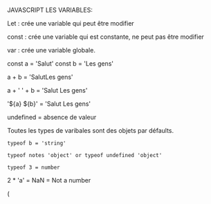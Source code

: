 JAVASCRIPT LES VARIABLES:

Let : crée une variable qui peut être modifier 

const : crée une variable qui est constante, ne peut pas être modifier 

var : crée une variable globale.

const a = 'Salut'
const b = 'Les gens'

a + b = 'SalutLes gens'

a + ' ' + b = 'Salut Les gens'

'${a} ${b}' = 'Salut Les gens'

undefined = absence de valeur 

Toutes les types de varibales sont des objets par défaults.

    typeof b = 'string'

    typeof notes 'object' or typeof undefined 'object'

    typeof 3 = number 

2 * 'a' = NaN = Not a number 

( <script>

        const a = 'Salut'
        const b = 'Les gens'
        const isMajeur = undefined
        const notes = [13,14,8,9,'hello',[1,2,3]]

    const person = {
        firstname:'John',
        lastname: 'Doe',
        age: 24,
        notes: [12,15,19],
        job:{
            name:'Informaticien',
            hours: 35
        },
        [b]:23
    }
    </script>
    )


OPERATEUR COMPLEXE :

VRAI ET VRAI = VRAI 
VRAI ET FAUX = FAUX 
FAUX ET FAUX = FAUX 

a || b inverse = !a && !b

switch (pays)
            case 'FR':
                console.log('Je suis en france')
                break
            case 'US':
                console.log('Je suis au US ')
                break
            default:
                console.log('Je suis dans un pays inconnu')
                break

ça s'active que si pays est égal au case.

EXERCICE :

 const year = 2023

        const beathyear = prompt('Quel est votre année de naissance ?')
        const film = ['LiLo Et Stitch', 'Matrix', 'EvilMan']
        const age = year - beathyear
        if (age <= 13){
            console.log('On vous conseille de regarder  ', film[0])
        }
        else if(age > 13 && age  < 18){
            console.log('On vous conseille de regarder ', film[1] )
        }
        else {
            console.log('On vous conseille de regarder ', film[2])
        }


         let = 18
        if (age >= 18) {
            var suffix = 'Hello'
        }
        console.log(suffix)

        Varibale declarer avec let et const ne sera accessible que dans les bloc courrant et enfant et pas dans les bloc parents (var)

        let chiffre = prompt()
        if (chiffre < 0 || chiffre > 10){
            console.log("Le nombre n'est pas valide") 
            }else{
                for(let i = chiffre; i >= 0;i--){
                    console.log(i)
                }
                }
        

let guess = 8
        let chiffre 
        while (chiffre !== guess){
            chiffre = prompt('Autre chiffre') * 1
            if (chiffre < guess){
                console.log('Plus')
            }else if ( chiffre > guess){
                console.log('Moins')
            }
        }
        console.log('Bienjouer tu es bon')


        FONCTION :

        EXEMPLE :

        ( const canDrive = ) function canDrive (age,pays){
            if (
                (age > 18 && pays === 'FR') ||
                (age > 16 && pays === 'US')
            ){return true
            }
            return false

        }
        console.log(canDrive(15,'FR'))


Juste avec fonction on peut l'appeller avant que ça soit définis ( on peut metre un console avant la fonction dans le script)
Avec le const faut mettre le console apres ça limite la porter de la fonction.

function greeting(name){
            console.log(`Bonjour ${name}`)
        }
        greeting('John')
        greeting('Jane')


on va utiliser this dans le console.log dans une fonction sans parametre 
et va en recevoir un lorsqu'on va appeler la fonction

const a = {
    firstname:'John',
    lastname: 'Doe',
    fullname: function (){
        console.log(this)
    }
}
a.fullname()


METHODE /
il existe plein de methode deja prefaites
je peux me renseigner plus sur mdn web docs
on va utilisre ça sur les objet/ classe qu'on va createServer

fonction flèché n'alter pas avec this 
ça retourne directement, c'est plus concis 


FUNCTION :

split : ça prend un paterne et ca divise la chaine avec ce paterne . ( ça converti une chaine de caractere en tableau)

slit : Bonjour == [B,o,n,j,o,u,r]
reverse : [B,o,n,j,o,u,r] == [r,u,o,j,n,o,B]
join : [B,o,n,j,o,u,r] == Bonjour


function isPalindrome (word){
            const lettre = word.split('')
            lettre.reverse()
            let lettreI = lettre.join('')
            console.log(lettreI)
            if (word.toUpperCase() === lettreI.toUpperCase()){
                    console.log("c'est un palindrome")
                }else{
                    console.log("Ce n'est pas un palindrome")
                }
PLUS SIMPLE 

function isPalindrome (word){
    const LettreI = word
        .split('')
        .reverse()
        .join('')
    return word.toUpperCase() === LettreI.toUpperCase()

EXERCICE D'AUJOURD'HUI 


    const phrase = `Assemblage oral ou écrit capable de représenter l'énoncé complet d'une idée.
La phrase peut consister en un mot unique (ex. Viens !), mais contient habituellement un second terme qui est le sujet de l'énoncé (ex. Tu viens ?).`
        const frequence = {}
        const mots = phrase
            .toLowerCase()
            .replaceAll(',','')
            .replaceAll('!','')
            .replaceAll('?','')
            .replaceAll('(','')
            .replaceAll(')','')
            .replaceAll('"','')
            .split(' ')
        for(let mot of mots){
            if (mot !==''){
                if(frequence[mot]){
                    frequence[mot]++
                }else{
                    frequence[mot] = 1
                }
            }

        }
        const frequenceA = []
        for(let k in frequence){
            frequenceA.push({
                mot: k,
                count:frequence[k]
            })
        }
        frequenceA.sort((a,b) => b.count - a.count)
        console.log(frequenceA)
        console.log(`les mots les plus fréquents sont : ${frequenceA[0].mot}, ${frequenceA[1].mot},${frequenceA[2].mot}`)


/*
            const students = [
                {
                    name: 'John',
                    notes: [1,20,18,19,12]
                },
                {
                    name: 'Sophie',
                    notes: [17,12,14,15,13]
                },
                {
                    name: 'Barbara',
                    notes: [18,17,18,19,12]
                },
                {
                    name: 'Manon',
                    notes: [2,7,10,15,14]
                },
                {
                    name: 'Jane',
                    notes: [17,18,3,11,5]
                }

            ]

            const Moyenne = (notes) => {
                let sum = 0
                for (let note of notes){
                    sum = sum + note
                }
                return sum / notes.length 
            }
            
            for (let student of students){
                student.Moyenne = Moyenne(student.notes)
                student.plusnul = Math.min(...student.notes)
                student.meilleur = Math.max(...student.notes)
            }

            const cStudents = (a,b) =>{
                return b.Moyenne - a.Moyenne
            }

            students.sort(cStudents)

            const podium = (student) =>{
                return `${student.name} avec une moyenne de ${student.Moyenne}, meilleur note ${student.meilleur}, pire note (${student.plusnul})`
            }

            console.log(`Top 3 étudiant
                1:${podium(students[0])}
                2:${podium(students[1])}
                3:${podium(students[2])}
            `)

            console.log(students)




        /*
            function isPalindrome (word){
                 const LettreI = word
                    .split('')
                    .reverse()
                    .join('')
                if (word.toUpperCase() === LettreI.toUpperCase()){
                    console.log("c'est un palindrome")
                }else{
                    console.log("Ce n'est pas un palindrome")
                }
            
        }

        const words = {
            kayak: true,
            SOS: true,
            Kayak: true,
            Bonjour: false,
        }
        for (let word in words){
            if (isPalindrome(word)!== words[word]){
                console.error(`isPalindrome(${word})`)
            }
        }
        */

        CLASSE / PROTOTYPE :

        
        const Moyenne = (notes) => {
            let sum = 0
            for (let note of notes){
                sum = sum + note
            }
            return sum / notes.length
        }
       
        class Student {
            ecole = 'Michelet'
            constructor (prenom,nom){
                this.prenom = prenom
                this.nom = nom
            }
            setNotes (notes){
                this.notes = notes
            }

            canPass (){
                return Moyenne(this.notes) >= 10

            }
        }

        const john = new Student('John', 'Doe')
        const jane = new Student('Jane', 'Doe')
        john.notes = ([10,10,9])
        jane.setNotes([15,18,19])
        console.log(john.canPass(),jane.canPass())

        const Moyenne = (notes) => {
            let sum = 0
            for (let note of notes){
                sum = sum + note
            }
            return sum / notes.length
        }
       
        class Student {
            ecole = 'Michelet'
            constructor (prenom,nom){
                this.prenom = prenom
                this.nom = nom
            }
            set notes (v) {
            if (Array.isArray(v)){
                this._notes = v
            }
            }
            
            get name (){
                return `${this.prenom} ${this.nom}`
            }
            canPass (){
                return Moyenne(this._notes) >= 10

            }
        }

        const john = new Student('John', 'Doe')
        const jane = new Student('Jane', 'Doe')
        john.notes = [19]
        jane.notes = [15,18,19]
        console.log(john.name)


        extend ça rajoute un prototype

        TP CLASS :
        class Livre {
            #page = 1
            constructor(title,pages){
                this.title = title
                this.pages = pages
                
            }
            get page (){
                return this.#page
            }

            nextPage(){
                if(this.#page < this.pages){
                    this.#page++
                }
            }
            close(){
                this.#page = 1
            }
        }

        class Library {

            #books = []
            
            addBook(book){
                this.#books.push(book)
            }
            addBooks(books){
                for(let book of books){
                    this.addBook(book)
                }
            }
            findBooksByLetter(letter){
                const found = []
                for(let book of this.#books){
                    if(book.title[0].toLowerCase() === letter.toLowerCase())
                    found.push(book)
                }
                return found
            }
                
        }

        const b = new Livre(`Seigneur des anneaux`, 200);
        console.log(b.page)
        b.nextPage()
        console.log(b.page)
        b.close()
        console.log(b.page)

        const l = new Library()
        l.addBook(b)
        l.addBooks([
        new Livre('Ready player one', 100),
        new Livre('Oui-oui', 10),
        new Livre('Sillage', 50),
        ])
        console.log(l.findBooksByLetter('S'))


        /*
        class Rectangle {
            constructor (width, height){
                this.width = width
                this.height = height
            }
            get perimeter (){
                return (this.width + this.height)*2
            }
            get isValid (){
                return this.width > 0 && this.height > 0
            }

            isBiggerThan (shape){
                return this.perimeter > shape.perimeter
            }
        }

        class Square extends Rectangle {
            constructor(width){
                super(width,width)
            }
        
        }
        

        const r = new Rectangle(10,20);
        console.log(r.perimeter)
        console.log(r.isValid)
        const r2 = new Rectangle(-10,20);
        console.log(r2.isValid)
        const c = new Square(10);
        console.log(c.perimeter)
        console.log(c.isBiggerThan(r))
        */


        EXCEPTION JAVASCIPT
  
        ça coupe entierement le script 

        class Square extends Rectangle {
            constructor(width){
                super(width,width)
            }
        
        }
        try{
            const r = new Rectangle(-10,20)
        } catch(e){
            console.log(e.message)
        }

        PromptError 

        pour verifier err classi ou prompt on met if(e instanceof promptError){
        
        }else{
            console.log('Erreur classique')
        }


        METHODES ;

        at : recupere un index particulier ( peut aussi negative)

        concat : peut concatener des tableau ensemble pour les fusionner 

        fill : remplie des tableaux avec valeau precises

        filter : filtre les resultats (ex :
        const notes = [12,10,17,9]
        const bonnenotes = notes.filter((note) => note >= 10)
        console.log(bonnenotes)   
        )

        find : renvoye le premiere element de la condition 

        findIndex : renvye l'index du premiere element de la condition.

        findLast : bref t'as compris quoi c'est l'inverse.

        findLastIndex : la même chose.

        from : ...from('foo') = ["f","o","o"]

        ForEach : ça boucle dans la liste et donne accès a l'element et son index  .
        foo.forEach((e, i) => {
            console.log(`element = ${e}, index = ${i}`);
        })

        includes : repond true ou false pour voir si quelque chose se trouve dans un tableau.
        foo.includes("f")

        indexOf : on lui passe une valeur et nous renvoye son index .

        join : ça permet de joindre les caracteère avec different type de liaison. 

        map : applique une fonction a chaque element 
        (ex : 
        const array1 = [1,4,9,16]
        const map1 = array1.map(x => x * 2));
        == [2,8,18,32]

        pop : retire le derniere element de la liste.

        push : envoye un nouvelle element dans le tableau 

        reduce : reduit les differentes valeurs et obtenir qu'une valeur en sortie.

        reduceRight : droite a gauche 

        slice : recupere une parti d'un tableau . ( ça crée un nouveau tableau)

        unshift : insert des eleement au début des tableau.

        METHODE OBJET :

        assign : assigne les propriété d'un objet a un autre objet.

        create : crée un nouvel objet en utilisant le prototype d'un autre objet.

        defineProperties : definir la propriété dans un objet.

        entries : renvoye un tableau avec les cléfs et les valeurs.

        freeze : gele un objet pour que celui-ci ne puisse plus etre modifier 


        keys : donne un tableau de toutes les cléfs.

        values : donne un tableau avec toutes les valeurs.


        SUCRE SYNTAXIQUE :

        ex :
        let i = 0

        i++

        +=
        *=
        /=

        const double = n => n * 2
        console.log(double(3))

        const a = 3
        const b = a || 5
        console.log(b)
        renvoye 3
        si a = 0 
        renvoye 5

        let a 
        const b = a ?? 5
        renvoye 5

        let a = null 
        a ??= 3 
        met 3 dans a

        let a = 0
        a ||= 3 
        met 3 dans a que si c'est 0


        const person = {firstname: 'John'}
        console.log(person?.age?.toString())
        quand on met ? permet de voir si jamais ça existe .

        const [premierNote, secondesNote] = [12,17,18]
        ça donne 12 et 17

        const [premierNote, ...autreNotes] = [12,17,18]
        ça donne la premiere et les autres notes.

        TIMER :

        function wait(duration) {
        const t = Date.now()
        while(Date.now() - t < duration){
            
        }
        
    }
    
    function message(nombre)  {
        for (let i = nombre; i >= 0; i--) {
            wait(1000)
            console.log(i)
            
        }
    }
    message(10);


    PROMISES :


     const p = new Promise((resolve,reject) => {
            resolve(4)
        })

        p.then((e) => {
            console.log('le nombre', e)
            throw new Error('echec')
        })
        .then((e) => console.log('Le nombre 2',e))
        .catch((e) => {
            console.log('Erreur', e)
            return 2
        })
        .then(n => console.log(2))
        .finally(() => console.log("aaa"))



        const p = new Promise((resolve,reject) => {
            resolve(4)
        })

        function wait(duration){
            return new Promise((resolve, reject) =>
                setTimeout(() => {
                    resolve(duration)
                }, duration )

            )}

            function waitFail(duration){
            return new Promise((resolve, reject) =>
                setTimeout(() => {
                    reject(duration)
                }, duration )

            )}


        wait(2000)
                .then(()=> {
                    console.log('Attente 2s')
                    return wait(2000)
                })
                .then(() =>{
                    console.log('Attente 1s')
                })
        

        allSettled : ignore les promesses qui echoue.

    any : donne le resultat de la premiere qui reussis.

    race : si la premiere promesses echoue alors ça echoue.

    async function main(){
                const duration = await wait(2000)
                console.log(`Duration ${duration}`)
                return 5
            }
        
            const p = new Promise((r) => {
                console.log('Hello')
                r(2)
            })
            p.then(() => console.log('then'))
            waitSync(2000)
            console.log('les gens')


        FETCH :


        text : retourne une promesse.

        json : renvoye le corp de la réponse parsé en json 

        async function fetchuser (){
            const r = await fetch('https://jsonplaceholder.typicode.com/users',{
                method: 'POST',
                headers: {
                    "Accept": "application/json",
                    "Content-Type": "application/json"
                },
                body: JSON.stringify({title: 'Mon premier'})
            }
            )
            if (r.ok === true){
                return r.json();
            }
            throw new Error('Impossible de contacter le serveur ')
        }
        fetchuser().then(users => console.log(users))


        differentes option qu'on peut utiliser sur fetch :

        redirecte : specifie comment on doit suivre notre redirection .


        headers : renvoye un objet de tye headers qui va contenir les differente entete.


        request : objet qui peut representer la requete.

        arreter un fetch : 

        const a = new AbortController()
    Promise.race([
        fetch('https://jsonplaceholder.typicode.com/posts/?_limit=5&_delay=2000',{
            signal: a.signal

        }),
        fetch('https://jsonplaceholder.typicode.com/users/?_limit=3',{
            signal: a.signal
        })
    ]).then(r => r.json()).then(body => {
        a.abort()
        console.log(body)
        
    })


    Les modules :

    export dans le fichier java et import dans l'index html.

    import * as A from './array.js' ça import tout est nommé A mais c'est pas trop conseiller c'est mieux un par un .

    L'objet Date :

    Va nous permettre de representer une date et en interne c'est representer sous forme de nombre de secondes ( js minisecondes)

    un constructor = date()

    gethours = pour recuperer les heures 

    getdate pour les jours.

    toUTCString() renvoye jour heures.

    ToLacalDateString() ça met le jour france et on peut mettre en parametre l'endroit.

    toLocalString() date et temps

    toLocalString()(undefined,{dateStyle: 'long', timeStyle:'long'}) = date de l'ordianteur . 

    to localtimestring() heure minute seconde 


     ajouter un jour au jour d'aujourd'hui
    function addDays(date, days){
            const newDate = new Date(date.getTime())
            newDate.setDate(date.getDate() + days)
            return newDate
        }
        const today = new Date()
        const tomorrow = addDays(today,1)
        console.log(today)
        console.log(tomorrow)
    </script>



function addDays(date, days){
            const newDate = new Date(date.getTime())
            newDate.setDate(date.getDate() + days)
            return newDate
        }
        const MONTHS = 1
        const DAYS = 2
        const YEARS = 0

        function addInterval(date, n , unit){
            const parts = [
                date.getFullYear(),
                date.getMonth(),
                date.getDate(),
                date.getHours(),
                date.getMinutes(),
                date.getSeconds(),
                date.getMilliseconds(),
        ]
            const newDate = new Date(date.getTime())
            switch (unit){
                case DAYS:
                    newDate.setDate(newDate.getDate() + n)
                    break;
                case MONTHS:
                    newDate.setMonth(newDate.getMonth() + n)
                    break;
                case YEARS:
                    newDate.setYear(newDate.getFullYear() + n)
                    break;
            }
            return newDate
        }
        const today = new Date()
        const tomorrow = addInterval(today, 3, YEARS)
        console.log(today)
        console.log(tomorrow)



        or(const [unit, value] of Object.entries(interval)){
                parts[unit] += value
            }
            
            return new Date(...parts)
        }
        const today = new Date()
        const tomorrow = addInterval(today,{
            [MONTHS]: 2,
            [DAYS]: 1,
        })

        Front-end ou Back-end ?


        JS COTE NAVIGATEUR :


        <script src="./app.js" > avec du  coup un autre fichier js


        defer ça charge le js dès qu'il a le temps par contre il n'execute le code qu'a la fin du chargement de la page

        <script src="./app.js" defer >

        <script src="./app.js" type="module" defer >
        ça va supporter les module sans ça on peut pas.

        window pour mettre des variables global .

        meme effet que var 

        c'est mieux d'utiliser en type module.

        alert ça affiche un message.


        MANIPULER LE DOM :

        queryselector : renvoye un element sur lequel on pourra faire differente chose 
        queryselectorall on peut selectionner plusieurs choses.

        textcontent renvoye le texte en respectant les espaces meme les hidden 

        innerHTML juste ce que les utilisateur vont voirs.*

        setAttribute met element 

        removeAttribute enleve element.


        DOMTokenList.toggle() : permet de manipuler une list d'element ( remove surpimmer une classe, toggle : supprimer si existe pas ajoute si oui, add : rajoute )

        children = html collection avec des enfants.


        async function main(){
        const wrapper = document.querySelector('#lastPosts')
        const loader = document.createElement('p')
        loader.innerText = 'Chargement...'
        wrapper.append(loader)
        try{
            const r = await fetch('https://jsonplaceholder.typicode.com/posts/?_limit=5',{
                headers:{
                    Accept: 'application/json'
            }
        })
     
        if (!r.ok){
            throw new Error('Error serveur')
        }
        const posts = await r.json()
        loader.remove()
        } catch(e){
            loader.innerText = 'Impossible'
            loader.style.color = 'red'
            return
    }
}

main()



TODO LIST :

<!DOCTYPE html>
<html lang="fr"><head>
    <meta charset="UTF-8">
    <meta name="viewport" content="width=device-width, initial-scale=1.0">
    <title>TodoList</title>
    <link href="https://cdn.jsdelivr.net/npm/bootstrap@5.2.2/dist/css/bootstrap.min.css" rel="stylesheet">
    <link rel="stylesheet" href="https://cdn.jsdelivr.net/npm/bootstrap-icons@1.9.1/font/bootstrap-icons.css">
    <script src="app.js" type="module" defer>

    </script>
</head>
<body>

    <section class="container pt-5" id="todolist">
        <form class="d-flex pb-4">
            <input required="" class="form-control" type="text" placeholder="Acheter des patates..." name="title" data-com.bitwarden.browser.user-edited="yes">
            <button class="btn btn-primary">Ajouter</button>
        </form>
        <main>
            <div class="btn-group mb-4" role="group">
                <button type="button" class=" btn btn-outline-primary active" data-filter="all">Toutes</button>
                <button type="button" class=" btn btn-outline-primary" data-filter="todo">A faire</button>
                <button type="button" class=" btn btn-outline-primary" data-filter="done">Faites</button>
            </div>

            <ul class="list-group">
            <!---->
            <li class="todo list-group-item d-flex align-items-center">
                <input class="form-check-input" type="checkbox" id="todo-1">
                <label class="ms-2 form-check-label" for="todo-1">
                    Tâche à faire 2
                </label>
                <label class="ms-auto btn btn-danger btn-sm">
                <i class="bi-trash">
                </i>
                </label>
            </li>
            <li class="todo list-group-item d-flex align-items-center">
                <input class="form-check-input" type="checkbox" id="todo-2">
                <label class="ms-2 form-check-label" for="todo-2">
                    Tâche à faire 1
                </label>
                <label class="ms-auto btn btn-danger btn-sm">
                <i class="bi-trash">
                </i>
                </label>
            </li>
            </ul>
        </main>
    </section>

</body>
</html>


le dom :
export function createElement(tagName, attribute = {}){
    const element = document.createElement(tagName)
    for (const [attribute, value] of Object.entries(attriutes) ){
        element.setAttribute(attribute, value )

    }
    return element 
}

l'app.js : 
import { fetchJSON } from "./functions/api.js";
import { createElement } from "./functions/dom.js";

try{
    const todos = await fetchJSON('https://jsonplaceholder.typicode.com/todos?_limit=5')
    console.log(todos)
    } catch(e){
        const alertElement = createElement('div',{
            class:'alert alert-danger m-2',
            role: 'alert'
        })
        alertElement.innerText = "Impossible de charger les éléments"
        document.body.prepend(alertElement)
}

JE NE PEUX PAS SUIVRE IL ME MANQUE DES ELEMENT MAIS JE CONTINU LA VIDEO.

ECOUTEUR D'EVENEMENT :

const button = document.querySelector('button')
button.addEventListener('click',function (){
    alert('Bonjour')
})

syntaxe de base 


const button = document.querySelector('button')
button.addEventListener('click',function (){
    console.log(event.target, event.currentTarget)
})

le target va donner la cible sur laquel on a veritablement clicker 

currentTarget va toujours donner le sujet du lsitener vu que addEventListener sur le button alors ça renvoye le button.

function onButtonClick (event){
    console.log(event.currentTarget)
}
document.querySelectorAll('button').forEach(button => {
    button.addEventListener('click', onButtonClick)
});

preventdefault :

function onButtonClick (event){
    event.preventDefault()
}
document.querySelectorAll('button, a').forEach(button => {
    button.addEventListener('click', onButtonClick)
});

on empeche le comportement des event qui dans cette exemple c'est de rediriger vers le lien.

stoppropagation : 

function onButtonClick (event){
    console.log('button click')
    event.preventDefault()
    event.stopPropagation()
}
document.querySelectorAll('button, a').forEach(button => {
    button.addEventListener('click', onButtonClick)
})


document.querySelector('div').addEventListener('click', () => {
    console.log('click div')
})


function onButtonClick (event){
    console.log('button click')
    event.preventDefault()
    event.stopPropagation()
}
document.querySelectorAll('button, a').forEach(button => {
    button.addEventListener('click', onButtonClick)
})


document.querySelector('div').addEventListener('click', () => {
    console.log('click div')
})


revealSpoiler : ça revel tout les poiler 


TEMPLATE :

Un template sert a stocké du contenu HTML qui ne doit pas etre affiché lors du chargement de la page mais qui peut etre instancié et affiché par la suite grâce a un script JavaScript.

content.cloneNode : clone le contenu du fragment 


.content donne le contenu du template 


EVENEMENT PERSONNALISE :

detail : pour envoyer des informations.

bubbles pour propager les element 

cancelable : nous dis si on peut annulé des comportement par défaults.

localStorage.setItem('hello','bonjour)
ça sauvegarde

localStorage.getItem('ce qu'on veut récupérer')

pour recupérer avant le rafraichissement d'une page.


dans l'application il y a le local storage en mieux 

pas de sécurité 

localStorage.clear tout supprimer 

localStorage.removeItem un element en particulier .

sessionStorage ça sauvegarde que dans la session de la plage si on reouvre la page y'a plus alors qu'avec le localstorage ça reste


LES COOCKIES :


Des informations qui vont pouvoir être stocker sur le navigateur de l'utilisateur et qui vont être envoyer a userveur .









